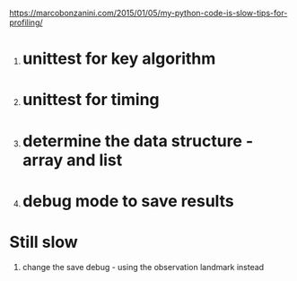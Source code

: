 https://marcobonzanini.com/2015/01/05/my-python-code-is-slow-tips-for-profiling/
1. # unittest for key algorithm
2. # unittest for timing 
3. # determine the data structure - array and list
4. # debug mode to save results

# Still slow
1. change the save debug -  using the observation landmark instead 